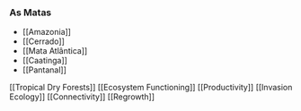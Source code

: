 ### As Matas
- [[Amazonia]]
- [[Cerrado]]
- [[Mata Atlântica]]
- [[Caatinga]]
- [[Pantanal]]

[[Tropical Dry Forests]]
[[Ecosystem Functioning]]
[[Productivity]]
[[Invasion Ecology]]
[[Connectivity]]
[[Regrowth]]
